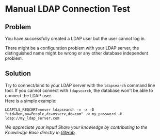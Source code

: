 # Manual LDAP Connection Test 
## Problem

You have successfully created a LDAP user but the user cannot log in.

There might be a configuration problem with your LDAP server, the distinguished name might be wrong or any other database independent problem.

## Solution

Try to connect/bind to your LDAP server with the `ldapsearch` command line tool. If you cannot connect with `ldapsearch`, the database won't be able to connect the LDAP user.  
Here is a simple example:


```shell
LDAPTLS_REQCERT=never ldapsearch -v -x -D "uid=Ben,ou=People,dc=myserv,dc=com" -w my_password -H ldap://my_ldap_server.com
```

*We appreciate your input! Share your knowledge by contributing to the Knowledge Base directly in [GitHub](https://github.com/exasol/public-knowledgebase).* 
